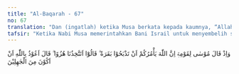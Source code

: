 ```yaml
---
title: "Al-Baqarah - 67"
no: 67
translation: "Dan (ingatlah) ketika Musa berkata kepada kaumnya, “Allah memerintahkan kamu agar menyembelih seekor sapi betina.” Mereka bertanya, “Apakah engkau akan menjadikan kami sebagai ejekan?” Dia (Musa) menjawab, “Aku berlindung kepada Allah agar tidak termasuk orang-orang yang bodoh.”"
tafsir: "Ketika Nabi Musa memerintahkan Bani Israil untuk menyembelih sapi, mereka berkata kepada Nabi Musa, \"Apakah kamu mempermainkan kami? Kami bertanya kepadamu tentang perkara pembunuhan, lalu kamu menyuruh kami menyembelih seekor sapi. Ini ganjil sekali dan jauh daripada yang kami maksudkan.\" Seharusnya Bani Israil menjalankan perintah Nabi Musa itu dan menyambutnya dengan patuh dan taat, kemudian mereka menunggu apa yang akan terjadi sesudah itu, tetapi mereka berbuat sebaliknya. \n\nPerkataan mereka itu sebagai bukti bahwa mereka sangat kasar tabiatnya dan tidak mengakui kekuasaan Allah. Nabi Musa menjawab, \"Saya berlindung kepada Allah dari memperolok-olokkan manusia karena perbuatan itu termasuk perbuatan orang jahil, lebih-lebih bagi seorang rasul yang akan menyampaikan risalah dan hukum-hukum Allah kepada manusia.\""
---
```


وَاِذْ قَالَ مُوْسٰى لِقَوْمِهٖٓ اِنَّ اللّٰهَ يَأْمُرُكُمْ اَنْ تَذْبَحُوْا بَقَرَةً ۗ قَالُوْٓا اَتَتَّخِذُنَا هُزُوًا ۗ قَالَ اَعُوْذُ بِاللّٰهِ اَنْ اَكُوْنَ مِنَ الْجٰهِلِيْنَ 
